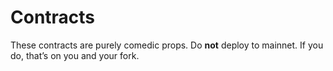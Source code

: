 # Contracts


These contracts are purely comedic props. Do **not** deploy to mainnet. If you do, that’s on you and your fork.
